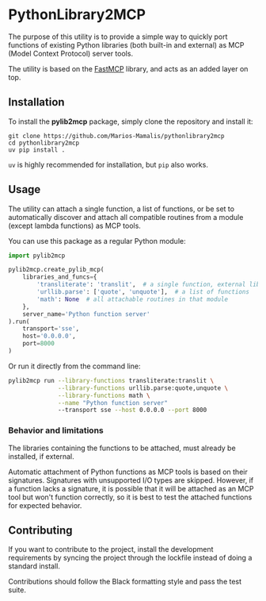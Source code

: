 # PythonLibrary2MCP

The purpose of this utility is to provide a simple way to quickly port functions of existing Python 
libraries (both built-in and external) as MCP (Model Context Protocol) server tools.

The utility is based on the [FastMCP](https://github.com/jlowin/fastmcp) library, and acts as an
added layer on top.


## Installation
To install the **pylib2mcp** package, simply clone the repository and install it:
```
git clone https://github.com/Marios-Mamalis/pythonlibrary2mcp
cd pythonlibrary2mcp
uv pip install .
```
`uv` is highly recommended for installation, but `pip` also works.


## Usage
The utility can attach a single function, a list of functions, or be set to automatically 
discover and attach all compatible routines from a module (except lambda functions) as MCP tools.

You can use this package as a regular Python module:
```python
import pylib2mcp

pylib2mcp.create_pylib_mcp(
    libraries_and_funcs={
        'transliterate': 'translit',  # a single function, external library
        'urllib.parse': ['quote', 'unquote'],  # a list of functions
        'math': None  # all attachable routines in that module
    },
    server_name='Python function server'
).run(
    transport='sse',
    host='0.0.0.0',
    port=8000
)
```
Or run it directly from the command line:
```bash
pylib2mcp run --library-functions transliterate:translit \
              --library-functions urllib.parse:quote,unquote \
              --library-functions math \
              --name "Python function server"
              --transport sse --host 0.0.0.0 --port 8000
```


### Behavior and limitations
The libraries containing the functions to be attached, must already be installed, if external.

Automatic attachment of Python functions as MCP tools is based on their signatures. Signatures with
unsupported I/O types are skipped. However, if a function lacks a signature, it is possible that 
it will be attached as an MCP tool but won't function correctly, so it is best to test the attached
functions for expected behavior.


## Contributing
If you want to contribute to the project, install the development requirements by syncing the
project through the lockfile instead of doing a standard install.

Contributions should follow the Black formatting style and pass the test suite.
